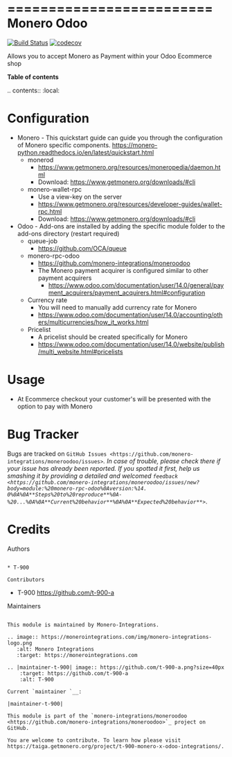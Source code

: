 =========================
Monero Odoo
=========================


[![Build Status](https://travis-ci.com/t-900-a/moneroodoo.svg?branch=master)](https://travis-ci.com/t-900-a/moneroodoo)
[![codecov](https://codecov.io/gh/t-900-a/moneroodoo/branch/master/graph/badge.svg)](https://codecov.io/gh/t-900-a/moneroodoo)


Allows you to accept Monero as Payment within your Odoo Ecommerce shop

**Table of contents**

.. contents::
   :local:

Configuration
=============

* Monero - This quickstart guide can guide you through the configuration of Monero specific 
components. https://monero-python.readthedocs.io/en/latest/quickstart.html
  * monerod
    * https://www.getmonero.org/resources/moneropedia/daemon.html
    * Download: https://www.getmonero.org/downloads/#cli
  *   monero-wallet-rpc
        * Use a view-key on the server
        * https://www.getmonero.org/resources/developer-guides/wallet-rpc.html
        * Download: https://www.getmonero.org/downloads/#cli
* Odoo - Add-ons are installed by adding the specific module folder to the add-ons 
  directory (restart 
  required)
    * queue-job
        * https://github.com/OCA/queue
    * monero-rpc-odoo
        * https://github.com/monero-integrations/moneroodoo
        * The Monero payment acquirer is configured similar to other payment acquirers
            * https://www.odoo.com/documentation/user/14.0/general/payment_acquirers/payment_acquirers.html#configuration
    * Currency rate
      * You will need to manually add currency rate for Monero
      * https://www.odoo.com/documentation/user/14.0/accounting/others/multicurrencies/how_it_works.html
    * Pricelist
        * A pricelist should be created specifically for Monero
        * https://www.odoo.com/documentation/user/14.0/website/publish/multi_website.html#pricelists
    
    

Usage
=====

* At Ecommerce checkout your customer's will be presented with the option to pay 
  with Monero

Bug Tracker
===========

Bugs are tracked on `GitHub Issues <https://github.com/monero-integrations/moneroodoo/issues>`_.
In case of trouble, please check there if your issue has already been reported.
If you spotted it first, help us smashing it by providing a detailed and welcomed
`feedback <https://github.com/monero-integrations/moneroodoo/issues/new?
body=module:%20monero-rpc-odoo%0Aversion:%14.
0%0A%0A**Steps%20to%20reproduce**%0A-%20...%0A%0A**Current%20behavior**%0A%0A**Expected%20behavior**>`_.

Credits
=======

Authors
~~~~~~~

* T-900

Contributors
~~~~~~~~~~~~

* T-900 <https://github.com/t-900-a>

Maintainers
~~~~~~~~~~~

This module is maintained by Monero-Integrations.

.. image:: https://monerointegrations.com/img/monero-integrations-logo.png
   :alt: Monero Integrations
   :target: https://monerointegrations.com

.. |maintainer-t-900| image:: https://github.com/t-900-a.png?size=40px
    :target: https://github.com/t-900-a
    :alt: T-900

Current `maintainer `__:

|maintainer-t-900| 

This module is part of the `monero-integrations/moneroodoo <https://github.com/monero-integrations/moneroodoo>`_ project on GitHub.

You are welcome to contribute. To learn how please visit https://taiga.getmonero.org/project/t-900-monero-x-odoo-integrations/.
